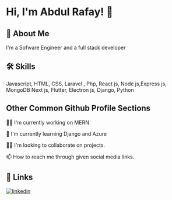 # Hi, I'm Abdul Rafay! 👋


## 🚀 About Me
I'm a Sofware Engineer and a full stack developer


## 🛠 Skills
Javascript, HTML, CSS, Laravel , Php, React js, Node js,Express js, MongoDB Next js, Flutter, Electron js, Django, Python


## Other Common Github Profile Sections
👩‍💻 I'm currently working on MERN

🧠 I'm currently learning Django and Azure

👯‍♀️ I'm looking to collaborate on projects.

📫 How to reach me through given social media links.


## 🔗 Links
[![linkedin](https://img.shields.io/badge/linkedin-0A66C2?style=for-the-badge&logo=linkedin&logoColor=white)](https://pk.linkedin.com/in/abdul-rafay-bb0b27214)
